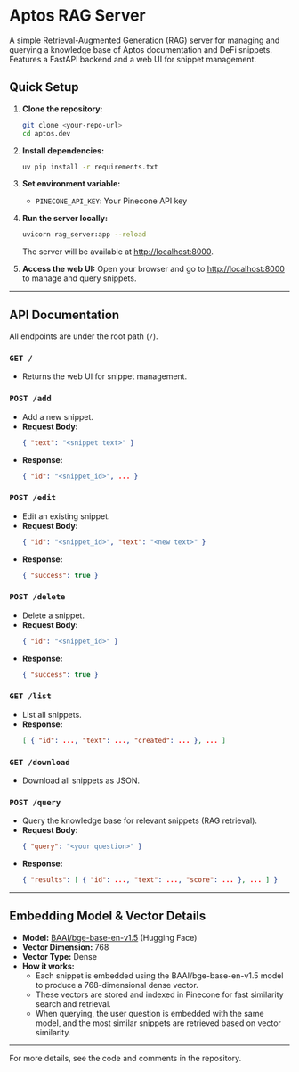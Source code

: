 # Aptos RAG Server

A simple Retrieval-Augmented Generation (RAG) server for managing and querying a knowledge base of Aptos documentation and DeFi snippets. Features a FastAPI backend and a web UI for snippet management.

## Quick Setup

1. **Clone the repository:**
   ```bash
   git clone <your-repo-url>
   cd aptos.dev
   ```

2. **Install dependencies:**
   ```bash
   uv pip install -r requirements.txt
   ```

3. **Set environment variable:**
   - `PINECONE_API_KEY`: Your Pinecone API key

4. **Run the server locally:**
   ```bash
   uvicorn rag_server:app --reload
   ```
   The server will be available at [http://localhost:8000](http://localhost:8000).

5. **Access the web UI:**
   Open your browser and go to [http://localhost:8000](http://localhost:8000) to manage and query snippets.

---

## API Documentation

All endpoints are under the root path (`/`).

### `GET /`
- Returns the web UI for snippet management.

### `POST /add`
- Add a new snippet.
- **Request Body:**
  ```json
  { "text": "<snippet text>" }
  ```
- **Response:**
  ```json
  { "id": "<snippet_id>", ... }
  ```

### `POST /edit`
- Edit an existing snippet.
- **Request Body:**
  ```json
  { "id": "<snippet_id>", "text": "<new text>" }
  ```
- **Response:**
  ```json
  { "success": true }
  ```

### `POST /delete`
- Delete a snippet.
- **Request Body:**
  ```json
  { "id": "<snippet_id>" }
  ```
- **Response:**
  ```json
  { "success": true }
  ```

### `GET /list`
- List all snippets.
- **Response:**
  ```json
  [ { "id": ..., "text": ..., "created": ... }, ... ]
  ```

### `GET /download`
- Download all snippets as JSON.

### `POST /query`
- Query the knowledge base for relevant snippets (RAG retrieval).
- **Request Body:**
  ```json
  { "query": "<your question>" }
  ```
- **Response:**
  ```json
  { "results": [ { "id": ..., "text": ..., "score": ... }, ... ] }
  ```

---

## Embedding Model & Vector Details

- **Model:** [BAAI/bge-base-en-v1.5](https://huggingface.co/BAAI/bge-base-en-v1.5) (Hugging Face)
- **Vector Dimension:** 768
- **Vector Type:** Dense
- **How it works:**
  - Each snippet is embedded using the BAAI/bge-base-en-v1.5 model to produce a 768-dimensional dense vector.
  - These vectors are stored and indexed in Pinecone for fast similarity search and retrieval.
  - When querying, the user question is embedded with the same model, and the most similar snippets are retrieved based on vector similarity.

---

For more details, see the code and comments in the repository. 
